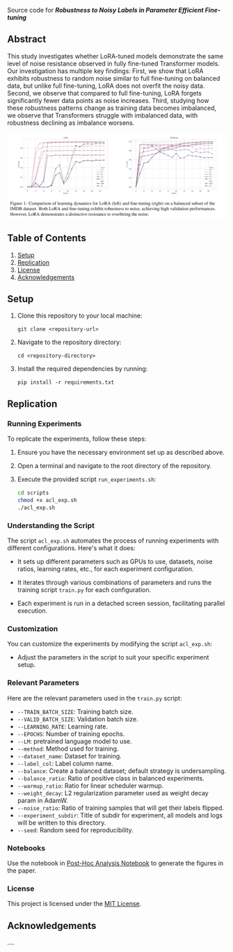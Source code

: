 Source code for _**Robustness to Noisy Labels in Parameter Efficient Fine-tuning**_

## Abstract
This study investigates whether LoRA-tuned models  demonstrate the same level of noise resistance observed in fully fine-tuned Transformer models. Our investigation has multiple key findings: First, we show that LoRA exhibits robustness to random noise similar to full fine-tuning on balanced data, but unlike full fine-tuning, LoRA does not overfit the noisy data. Second, we observe that compared to full fine-tuning, LoRA forgets significantly fewer data points as noise increases. Third, studying how these robustness patterns change as training data becomes imbalanced, we observe that Transformers struggle with imbalanced data, with robustness declining as imbalance worsens.

![Figure 1: comparison of learning dynamics over train and validation set for LoRA and fine-tuning](img/Figure1.png)



## Table of Contents

1. [Setup](#setup)
2. [Replication](#replication)
4. [License](#license)
5. [Acknowledgements](#acknowledgements)

<a name="setup"></a>
## Setup

1. Clone this repository to your local machine:

    ```
    git clone <repository-url>
    ```

2. Navigate to the repository directory:

    ```
    cd <repository-directory>
    ```

3. Install the required dependencies by running:

    ```
    pip install -r requirements.txt
    ```
<a name="replication"></a>
## Replication

### Running Experiments

To replicate the experiments, follow these steps:

1. Ensure you have the necessary environment set up as described above.

2. Open a terminal and navigate to the root directory of the repository.

3. Execute the provided script `run_experiments.sh`:

    ```bash
    cd scripts
    chmod +x acl_exp.sh
    ./acl_exp.sh
    ```

### Understanding the Script

The script `acl_exp.sh` automates the process of running experiments with different configurations. Here's what it does:

- It sets up different parameters such as GPUs to use, datasets, noise ratios, learning rates, etc., for each experiment configuration.

- It iterates through various combinations of parameters and runs the training script `train.py` for each configuration.

- Each experiment is run in a detached screen session, facilitating parallel execution.

### Customization

You can customize the experiments by modifying the script `acl_exp.sh`:

- Adjust the parameters in the script to suit your specific experiment setup.

### Relevant Parameters

Here are the relevant parameters used in the `train.py` script:

- `--TRAIN_BATCH_SIZE`: Training batch size.
- `--VALID_BATCH_SIZE`: Validation batch size.
- `--LEARNING_RATE`: Learning rate.
- `--EPOCHS`: Number of training epochs.
- `--LM`: pretrained language model to use.
- `--method`: Method used for training.
- `--dataset_name`: Dataset for training.
- `--label_col`: Label column name.
- `--balance`: Create a balanced dataset; default strategy is undersampling.
- `--balance_ratio`: Ratio of positive class in balanced experiments.
- `--warmup_ratio`: Ratio for linear scheduler warmup.
- `--weight_decay`: L2 regularization parameter used as weight decay param in AdamW.
- `--noise_ratio`: Ratio of training samples that will get their labels flipped.
- `--experiment_subdir`: Title of subdir for experiment, all models and logs will be written to this directory.
- `--seed`: Random seed for reproducibility.

### Notebooks

Use the notebook in [Post-Hoc Analysis Notebook](notebooks/post-hoc-analysis.ipynb) to generate the figures in the paper.
### License

This project is licensed under the [MIT License](LICENSE).

## Acknowledgements

....

